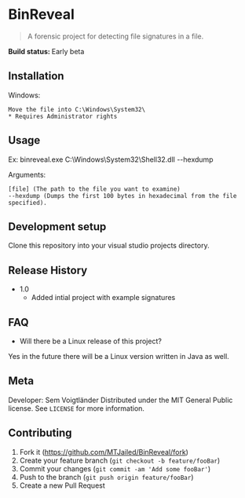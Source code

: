 # BinReveal
> A forensic project for detecting file signatures in a file.

<b>Build status: </b> Early beta


## Installation

Windows:

```
Move the file into C:\Windows\System32\
* Requires Administrator rights
```

## Usage

Ex: binreveal.exe C:\Windows\System32\Shell32.dll --hexdump

Arguments:

```
[file] (The path to the file you want to examine)
--hexdump (Dumps the first 100 bytes in hexadecimal from the file specified).
```

## Development setup

Clone this repository into your visual studio projects directory.


## Release History
* 1.0
  * Added intial project with example signatures
  
## FAQ

* Will there be a Linux release of this project?

Yes in the future there will be a Linux version written in Java as well.

## Meta

Developer: Sem Voigtländer
Distributed under the MIT General Public license. See ``LICENSE`` for more information.

## Contributing

1. Fork it (<https://github.com/MTJailed/BinReveal/fork>)
2. Create your feature branch (`git checkout -b feature/fooBar`)
3. Commit your changes (`git commit -am 'Add some fooBar'`)
4. Push to the branch (`git push origin feature/fooBar`)
5. Create a new Pull Request
